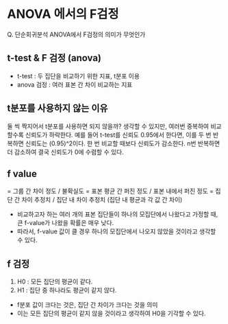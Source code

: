 # ANOVA 에서의 F검정

Q. 단순회귀분석 ANOVA에서 F검정의 의미가 무엇인가

## t-test & F 검정 (anova)

- t-test : 두 집단을 비교하기 위한 지표, t분포 이용
- anova 검정 : 여러 표본 간 차이 비교하는 지표

## t분포를 사용하지 않는 이유

둘 씩 짝지어서 t분포를 사용하면 되지 않을까? 생각할 수 있지만, 여러번 중복하여 비교할수록 신뢰도가 하락한다.
예를 들어 t-test를 신뢰도 0.95에서 한다면, 이를 두 번 반복하면 신뢰도는 (0.95)^2이다. 한 번 비교할 때보다 신뢰도가 감소한다. n번 반복하면 더 감소하여 결국 신뢰도가 0에 수렴할 수 있다.

## f value
= 그룹 간 차이 정도 / 불확실도
= 표본 평균 간 퍼진 정도 / 표본 내에서 퍼진 정도
= 집단 간 차이 추정치 / 집단 내 차이 추정치 (집단 내 평균과 각 값 간 차이)

- 비교하고자 하는 여러 개의 표본 집단들이 하나의 모집단에서 나왔다고 가정할 때, 큰 f-value가 나왔을 확률은 매우 낮다.
- 따라서, f-value 값이 클 경우 하나의 모집단에서 나오지 않았을 것이라고 생각할 수 있다.

## f 검정
1.  H0 : 모든 집단의 평균이 같다.
2.  H1 : 집단 중 하나라도 평균이 같지 않다.

- f분포 값이 크다는 것은, 집단 간 차이가 크다는 것을 의미
- 이는 모든 집단의 평균이 같지 않을 것이라고 생각하여 H0을 기각할 수 있다.


 
